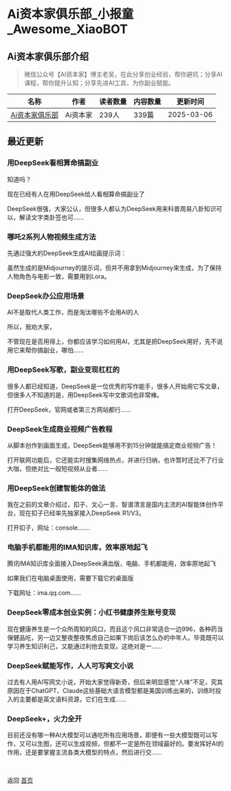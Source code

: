 # Ai资本家俱乐部_小报童_Awesome_XiaoBOT

## Ai资本家俱乐部介绍
> 微信公众号【AI资本家】博主老吴，在此分享创业经验，帮你避坑；分享AI课程，帮你提升认知；分享先进AI工具，为你副业赋能。  
  


|名称|作者|读者数量|内容数量|更新时间|
|---|---|---|---|---|
|[Ai资本家俱乐部](https://xiaobot.net/p/AICC?refer=0b133df9-27dc-423b-8101-639049001c13)|Ai资本家|239人|339篇|2025-03-06|

## 最近更新
### 用DeepSeek看相算命搞副业

知道吗？

现在已经有人在用DeepSeek给人看相算命搞副业了

DeepSeek很强，大家公认，但很多人都认为DeepSeek用来科普周易八卦知识可以，解读文字类卦签也可......

### 哪吒2系列人物视频生成方法

先通过强大的DeepSeek生成AI绘画提示词：

虽然生成的是Midjourney的提示词，但并不用拿到Midjourney来生成，为了保持人物角色与电影一致，需要用到Lora。

### DeepSeek办公应用场景

AI不是取代人类工作，而是淘汰哪些不会用AI的人

所以，我劝大家，

不管现在是否用得上，你都应该学习如何用AI，尤其是把DeepSeek用好，先不说用它来帮你搞副业，哪怕......

### 用DeepSeek写歌，副业变现杠杠的

很多人都已经知道，DeepSeek是一位优秀的写作能手，很多人开始用它写文章，但很多人不知道的是，用DeepSeek写中文歌词也非常棒。

打开DeepSeek，官网或者第三方网站都行......

### DeepSeek生成商业视频广告教程

从脚本创作到画面生成，DeepSeek能够用不到15分钟就能搞定商业视频广告！

打开联网功能后，它还能实时搜集网络热点，并进行归纳，也许暂时还比不了行业大咖，但绝对比一般短视频从业者......

### 用DeepSeek创建智能体的做法

我在之前的文章介绍过，扣子、文心一言、智谱清言是国内主流的AI智能体创作平台，现在扣子已经率先独家接入DeepSeek R1/V3。

打开扣子，网址：console.......

### 电脑手机都能用的IMA知识库，效率原地起飞

腾讯IMA知识库全面接入DeepSeek满血版，电脑、手机都能用，效率原地起飞

如果我们在电脑桌面使用，需要下载它的桌面版

下载网址：ima.qq.com......

### DeepSeek零成本创业实例：小红书健康养生账号变现

现在健康养生是一个众所周知的风口，而且这个风口非常适合一边996，各种药当保健品吃，另一边又整夜整夜焦虑自己如果下岗后该怎么办的中年人。毕竟既可以学习养生知识利己，又能通过利他去变现，这绝对是一......

### DeepSeek赋能写作，人人可写爽文小说

过去有人用AI写网文小说，开始大家觉得新奇，但后来明显感觉“人味”不足，究其原因在于ChatGPT、Claude这些基础大语言模型都是美国训练出来的，训练时投入的主要都是英文语料资源，它们在生成......

### DeepSeek+，火力全开

目前还没有哪一种AI大模型可以通吃所有应用场景，即便有一些大模型既可以写作，又可以生图，还可以生成视频，但都不一定是所在领域最好的。要发挥好AI的作用，还是要掌握主流各类大模型的特点，然后进行交......


<a href="https://github.com/Reno9527/awesome-xiaobot" style="color: white; text-decoration: none;">awesome-xiaobot</a>

返回 [首页](../README.md)

